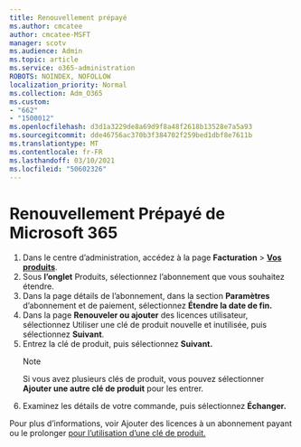 ```yaml
---
title: Renouvellement prépayé
ms.author: cmcatee
author: cmcatee-MSFT
manager: scotv
ms.audience: Admin
ms.topic: article
ms.service: o365-administration
ROBOTS: NOINDEX, NOFOLLOW
localization_priority: Normal
ms.collection: Adm_O365
ms.custom:
- "662"
- "1500012"
ms.openlocfilehash: d3d1a3229de8a69d9f8a48f2618b13528e7a5a93
ms.sourcegitcommit: dde46756ac370b3f384702f259bed1dbf8e7611b
ms.translationtype: MT
ms.contentlocale: fr-FR
ms.lasthandoff: 03/10/2021
ms.locfileid: "50602326"
---
```

# <a name="prepaid-microsoft-365-renewal"></a>Renouvellement Prépayé de Microsoft 365

1. Dans le centre d’administration, accédez à la page **Facturation** \> **[Vos produits](https://go.microsoft.com/fwlink/p/?linkid=842054)**.
2. Sous **l’onglet** Produits, sélectionnez l’abonnement que vous souhaitez étendre.
3. Dans la page détails de l’abonnement, dans la section **Paramètres** d’abonnement et de paiement, sélectionnez **Étendre la date de fin.**
4. Dans la page **Renouveler ou ajouter** des licences utilisateur, sélectionnez Utiliser une clé de produit nouvelle et inutilisée, puis sélectionnez **Suivant**. 
5. Entrez la clé de produit, puis sélectionnez **Suivant.**
    > [!NOTE]
    > Si vous avez plusieurs clés de produit, vous pouvez sélectionner **Ajouter une autre clé de produit** pour les entrer.
6. Examinez les détails de votre commande, puis sélectionnez **Échanger.**

Pour plus d’informations, voir Ajouter des licences à un abonnement payant ou le prolonger [pour l’utilisation d’une clé de produit.](https://docs.microsoft.com/microsoft-365/commerce/licenses/add-licenses-using-product-key)